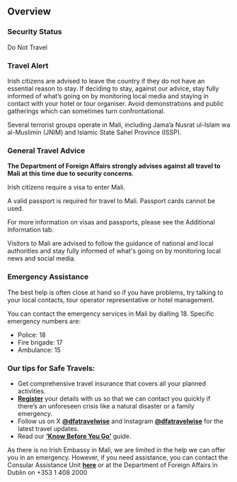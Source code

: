 ## Overview

### **Security Status**

Do Not Travel

### **Travel Alert**

Irish citizens are advised to leave the country if they do not have an essential reason to stay. If deciding to stay, against our advice, stay fully informed of what’s going on by monitoring local media and staying in contact with your hotel or tour organiser. Avoid demonstrations and public gatherings which can sometimes turn confrontational.

Several terrorist groups operate in Mali, including Jama’a Nusrat ul-Islam wa al-Muslimin (JNIM) and Islamic State Sahel Province (ISSP).

### **General Travel Advice**

**The Department of Foreign Affairs strongly advises against all travel to Mali at this time due to security concerns**.

Irish citizens require a visa to enter Mali.

A valid passport is required for travel to Mali. Passport cards cannot be used.

For more information on visas and passports, please see the Additional Information tab.

Visitors to Mali are advised to follow the guidance of national and local authorities and stay fully informed of what's going on by monitoring local news and social media.

### **Emergency Assistance**

The best help is often close at hand so if you have problems, try talking to your local contacts, tour operator representative or hotel management.

You can contact the emergency services in Mali by dialling 18. Specific emergency numbers are:

* Police: 18
* Fire brigade: 17
* Ambulance: 15

### **Our tips for Safe Travels:**

* Get comprehensive travel insurance that covers all your planned activities.
* [**Register**](/en/dfa/overseas-travel/citizens-registration/) your details with us so that we can contact you quickly if there’s an unforeseen crisis like a natural disaster or a family emergency.
* Follow us on X [**@dfatravelwise**](https://www.twitter.com/DFATravelWise) and Instagram [**@dfatravelwise**](https://www.instagram.com/dfatravelwise/) for the latest travel updates.
* Read our [**‘Know Before You Go’**](/en/dfa/overseas-travel/know-before-you-go/) guide.

As there is no Irish Embassy in Mali, we are limited in the help we can offer you in an emergency. However, if you need assistance, you can contact the Consular Assistance Unit [**here**](/en/tanzania/daressalaam/services/consular-assistance/) or at the Department of Foreign Affairs in Dublin on +353 1 408 2000